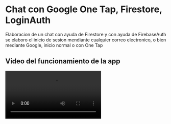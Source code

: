 # Chat con Google One Tap, Firestore, LoginAuth

Elaboracion de un chat con ayuda de Firestore y con ayuda de FirebaseAuth se elaboro el inicio de sesion mendiante cualquier correo electronico, o bien mediante Google, inicio normal o con One Tap

## Video del funcionamiento de la app
![caption](Chat.mp4)



